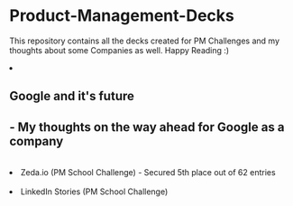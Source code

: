 # Product-Management-Decks
This repository contains all the decks created for PM Challenges and my thoughts about some Companies as well. Happy Reading :)

<li><h2>Google and it's future<h2> - My thoughts on the way ahead for Google as a company</li><br>
<li>Zeda.io (PM School Challenge) - Secured 5th place out of 62 entries</li><br>
<li>LinkedIn Stories (PM School Challenge)</li><br>
